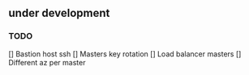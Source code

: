 ## under development

### TODO

[] Bastion host ssh
[] Masters key rotation
[] Load balancer masters
[] Different az per master

